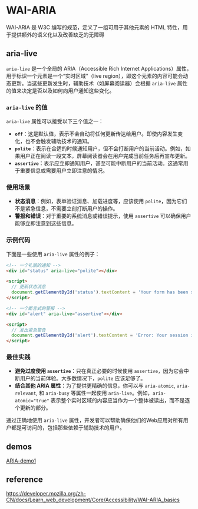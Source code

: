# WAI-ARIA
WAI-ARIA 是 W3C 编写的规范，定义了一组可用于其他元素的 HTML 特性，用于提供额外的语义化以及改善缺乏的无障碍

## aria-live
`aria-live` 是一个全局的 ARIA（Accessible Rich Internet Applications）属性，用于标识一个元素是一个“实时区域”（live region），即这个元素的内容可能会动态更新。当这些更新发生时，辅助技术（如屏幕阅读器）会根据 `aria-live` 属性的值来决定是否以及如何向用户通知这些变化。

### `aria-live` 的值

`aria-live` 属性可以接受以下三个值之一：

- **`off`**：这是默认值，表示不会自动将任何更新传达给用户。即使内容发生变化，也不会触发辅助技术的通知。
- **`polite`**：表示在合适的时候通知用户，但不会打断用户的当前活动。例如，如果用户正在阅读一段文本，屏幕阅读器会在用户完成当前任务后再宣布更新。
- **`assertive`**：表示应立即通知用户，甚至可能中断用户的当前活动。这通常用于重要信息或需要用户立即注意的情况。

### 使用场景

- **状态消息**：例如，表单验证消息、加载进度等，应该使用 `polite`，因为它们不是紧急信息，不需要立刻打断用户的操作。
- **警报和错误**：对于重要的系统消息或错误提示，使用 `assertive` 可以确保用户能够立即注意到这些信息。

### 示例代码

下面是一些使用 `aria-live` 属性的例子：

```html
<!-- 一个礼貌的通知 -->
<div id="status" aria-live="polite"></div>

<script>
  // 更新状态消息
  document.getElementById('status').textContent = 'Your form has been submitted successfully.';
</script>

<!-- 一个断言式的警报 -->
<div id="alert" aria-live="assertive"></div>

<script>
  // 发出紧急警告
  document.getElementById('alert').textContent = 'Error: Your session is about to expire!';
</script>
```

### 最佳实践

- **避免过度使用 `assertive`**：只在真正必要的时候使用 `assertive`，因为它会中断用户的当前体验。大多数情况下，`polite` 应该足够了。
- **结合其他 ARIA 属性**：为了提供更精确的信息，你可以与 `aria-atomic`, `aria-relevant`, 和 `aria-busy` 等属性一起使用 `aria-live`。例如，`aria-atomic="true"` 表示整个实时区域的内容应当作为一个整体被读出，而不是逐个更新的部分。

通过正确地使用 `aria-live` 属性，开发者可以帮助确保他们的Web应用对所有用户都是可访问的，包括那些依赖于辅助技术的用户。

## demos
[ARIA-demo1](./examples/aria-live.html)

## reference
https://developer.mozilla.org/zh-CN/docs/Learn_web_development/Core/Accessibility/WAI-ARIA_basics